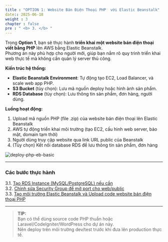 ```yaml
---
title : "OPTION 1: Website Bán Điện Thoại PHP  với Elastic Beanstalk"
date:: 2025-06-18
weight : 3
chapter : false
pre : " <b> 3. </b> "
---
```


Trong **Option 1**, bạn sẽ thực hành **triển khai một website bán điện thoại viết bằng PHP** lên AWS bằng Elastic Beanstalk.  
Phương án này phù hợp cho người mới, giúp bạn nắm rõ quy trình triển khai web thực tế mà không cần quản lý server thủ công.

**Kiến trúc hệ thống:**
- **Elastic Beanstalk Environment**: Tự động tạo EC2, Load Balancer, và scale web app PHP.
- **S3 Bucket** (tùy chọn): Lưu mã nguồn deploy hoặc hình ảnh sản phẩm.
- **RDS Database** (tùy chọn): Lưu thông tin sản phẩm, đơn hàng, người dùng.

**Luồng hoạt động:**
1. Upload mã nguồn PHP (file .zip) của website bán điện thoại lên Elastic Beanstalk
2. AWS tự động triển khai môi trường (tạo EC2, cấu hình web server, bảo mật, domain tạm thời)
3. Người dùng truy cập website qua link URL public của Beanstalk
4. (Tùy chọn) Kết nối database RDS để lưu thông tin sản phẩm, đơn hàng

![deploy-php-eb-basic](/images/sơdo.png)

---

### Các bước thực hành
3.1. [Tạo RDS Instance (MySQL/PostgreSQL) nếu cần](3.1-Create-RDS-Instance/)  
3.2. [Chỉnh sửa Security Group để mở port cho web/public](3.2-Edit-Security-Group/)  
3.3. [Tạo môi trường Elastic Beanstalk và Upload code website bán điện thoại PHP](3.3-Create-Elastic-Beanstalk/)

---

> **TIP:**  
> Bạn có thể dùng source code PHP thuần hoặc Laravel/CodeIgniter/WordPress cho dự án này.  
> Nên deploy trên môi trường dev/test trước khi đưa lên production thực tế.
